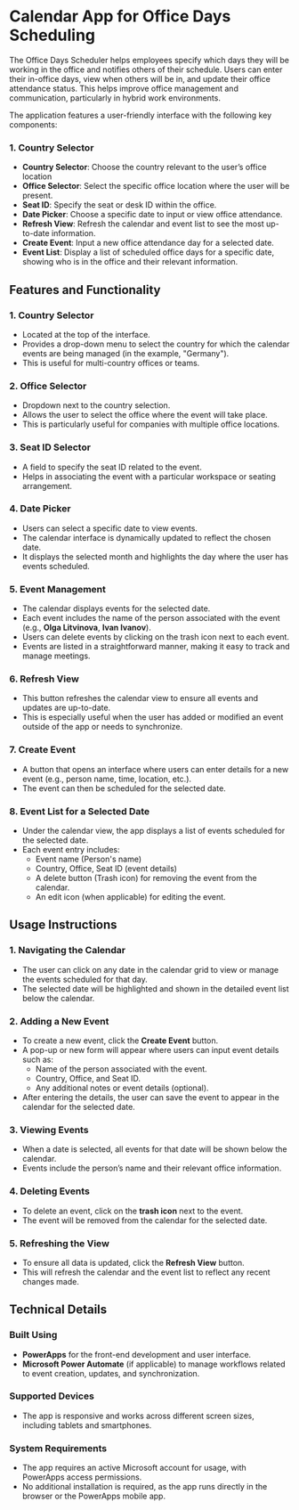 # Calendar App for Office Days Scheduling

The Office Days Scheduler helps employees specify which days they will be working in the office and notifies others of their schedule. Users can enter their in-office days, view when others will be in, and update their office attendance status. This helps improve office management and communication, particularly in hybrid work environments.


The application features a user-friendly interface with the following key components:

### 1. **Country Selector**

- **Country Selector**: Choose the country relevant to the user’s office location
- **Office Selector**: Select the specific office location where the user will be present.
- **Seat ID**: Specify the seat or desk ID within the office.
- **Date Picker**: Choose a specific date to input or view office attendance.
- **Refresh View**: Refresh the calendar and event list to see the most up-to-date information.
- **Create Event**: Input a new office attendance day for a selected date.
- **Event List**:  Display a list of scheduled office days for a specific date, showing who is in the office and their relevant information.

## Features and Functionality

### 1. **Country Selector**
   - Located at the top of the interface.
   - Provides a drop-down menu to select the country for which the calendar events are being managed (in the example, "Germany").
   - This is useful for multi-country offices or teams.

### 2. **Office Selector**
   - Dropdown next to the country selection.
   - Allows the user to select the office where the event will take place.
   - This is particularly useful for companies with multiple office locations.

### 3. **Seat ID Selector**
   - A field to specify the seat ID related to the event.
   - Helps in associating the event with a particular workspace or seating arrangement.

### 4. **Date Picker**
   - Users can select a specific date to view events.
   - The calendar interface is dynamically updated to reflect the chosen date.
   - It displays the selected month and highlights the day where the user has events scheduled.

### 5. **Event Management**
   - The calendar displays events for the selected date.
   - Each event includes the name of the person associated with the event (e.g., **Olga Litvinova**, **Ivan Ivanov**).
   - Users can delete events by clicking on the trash icon next to each event.
   - Events are listed in a straightforward manner, making it easy to track and manage meetings.

### 6. **Refresh View**
   - This button refreshes the calendar view to ensure all events and updates are up-to-date.
   - This is especially useful when the user has added or modified an event outside of the app or needs to synchronize.

### 7. **Create Event**
   - A button that opens an interface where users can enter details for a new event (e.g., person name, time, location, etc.).
   - The event can then be scheduled for the selected date.

### 8. **Event List for a Selected Date**
   - Under the calendar view, the app displays a list of events scheduled for the selected date.
   - Each event entry includes:
     - Event name (Person's name)
     - Country, Office, Seat ID (event details)
     - A delete button (Trash icon) for removing the event from the calendar.
     - An edit icon (when applicable) for editing the event.

## Usage Instructions

### 1. **Navigating the Calendar**
   - The user can click on any date in the calendar grid to view or manage the events scheduled for that day.
   - The selected date will be highlighted and shown in the detailed event list below the calendar.

### 2. **Adding a New Event**
   - To create a new event, click the **Create Event** button.
   - A pop-up or new form will appear where users can input event details such as:
     - Name of the person associated with the event.
     - Country, Office, and Seat ID.
     - Any additional notes or event details (optional).
   - After entering the details, the user can save the event to appear in the calendar for the selected date.

### 3. **Viewing Events**
   - When a date is selected, all events for that date will be shown below the calendar.
   - Events include the person’s name and their relevant office information.

### 4. **Deleting Events**
   - To delete an event, click on the **trash icon** next to the event.
   - The event will be removed from the calendar for the selected date.

### 5. **Refreshing the View**
   - To ensure all data is updated, click the **Refresh View** button.
   - This will refresh the calendar and the event list to reflect any recent changes made.

## Technical Details

### Built Using
- **PowerApps** for the front-end development and user interface.
- **Microsoft Power Automate** (if applicable) to manage workflows related to event creation, updates, and synchronization.
  
### Supported Devices
- The app is responsive and works across different screen sizes, including tablets and smartphones.
  
### System Requirements
- The app requires an active Microsoft account for usage, with PowerApps access permissions.
- No additional installation is required, as the app runs directly in the browser or the PowerApps mobile app.
